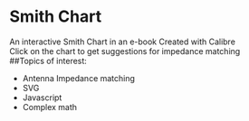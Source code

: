 # Smith Chart
An interactive Smith Chart in an e-book
Created with Calibre
<br>
Click on the chart to get suggestions for impedance matching
<br>
##Topics of interest:
<br>
* Antenna Impedance matching
* SVG
* Javascript
* Complex math
